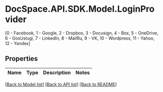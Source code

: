 # DocSpace.API.SDK.Model.LoginProvider
[0 - Facebook, 1 - Google, 2 - Dropbox, 3 - Docusign, 4 - Box, 5 - OneDrive, 6 - GosUslugi, 7 - LinkedIn, 8 - MailRu, 9 - VK, 10 - Wordpress, 11 - Yahoo, 12 - Yandex]

## Properties

Name | Type | Description | Notes
------------ | ------------- | ------------- | -------------

[[Back to Model list]](../README.md#documentation-for-models) [[Back to API list]](../README.md#documentation-for-api-endpoints) [[Back to README]](../README.md)

